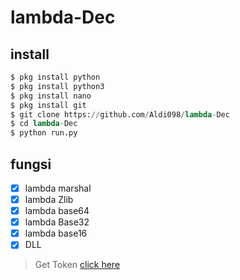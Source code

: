 # lambda-Dec


## install
```python
$ pkg install python
$ pkg install python3
$ pkg install nano
$ pkg install git
$ git clone https://github.com/Aldi098/lambda-Dec
$ cd lambda-Dec
$ python run.py

```

## fungsi
- [x] lambda marshal
- [x] lambda Zlib
- [x] lambda base64
- [x] lambda Base32
- [x] lambda base16
- [x] DLL
> Get Token [click here](https://sfile.mobi/34w5pODdgI3)
